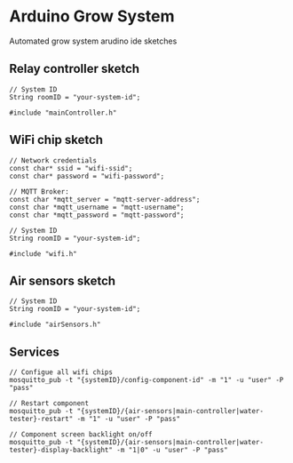 # Arduino Grow System

Automated grow system arudino ide sketches

## Relay controller sketch
```
// System ID
String roomID = "your-system-id";

#include "mainController.h"
```

## WiFi chip sketch
```
// Network credentials
const char* ssid = "wifi-ssid";
const char* password = "wifi-password";

// MQTT Broker:
const char *mqtt_server = "mqtt-server-address";
const char *mqtt_username = "mqtt-username";
const char *mqtt_password = "mqtt-password";

// System ID
String roomID = "your-system-id";

#include "wifi.h"
```

## Air sensors sketch
```
// System ID
String roomID = "your-system-id";

#include "airSensors.h"
```

## Services
```
// Configue all wifi chips
mosquitto_pub -t "{systemID}/config-component-id" -m "1" -u "user" -P "pass"

// Restart component
mosquitto_pub -t "{systemID}/{air-sensors|main-controller|water-tester}-restart" -m "1" -u "user" -P "pass"

// Component screen backlight on/off
mosquitto_pub -t "{systemID}/{air-sensors|main-controller|water-tester}-display-backlight" -m "1|0" -u "user" -P "pass"
```